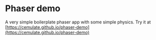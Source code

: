 # Phaser demo

A very simple boilerplate phaser app with some simple physics.
Try it at [https://cemulate.github.io/phaser-demo](https://cemulate.github.io/phaser-demo)
